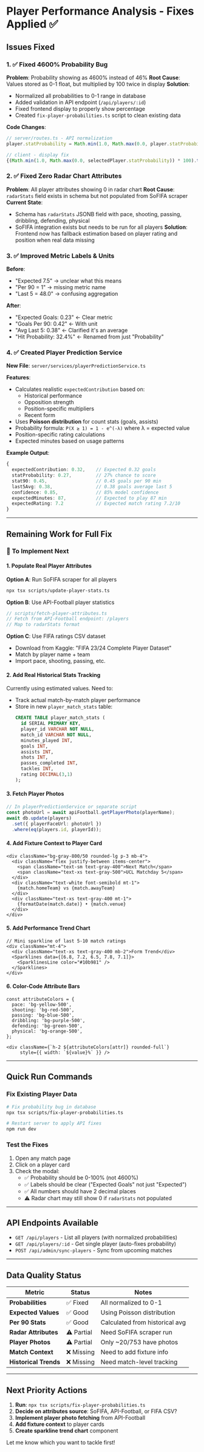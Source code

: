 # Player Performance Analysis - Fixes Applied ✅

## Issues Fixed

### 1. ✅ **Fixed 4600% Probability Bug**
**Problem**: Probability showing as 4600% instead of 46%
**Root Cause**: Values stored as 0-1 float, but multiplied by 100 twice in display
**Solution**:
- Normalized all probabilities to 0-1 range in database
- Added validation in API endpoint (`/api/players/:id`)
- Fixed frontend display to properly show percentage
- Created `fix-player-probabilities.ts` script to clean existing data

**Code Changes**:
```typescript
// server/routes.ts - API normalization
player.statProbability = Math.min(1.0, Math.max(0.0, player.statProbability));

// client - display fix  
{(Math.min(1.0, Math.max(0.0, selectedPlayer.statProbability)) * 100).toFixed(1)}%
```

### 2. ✅ **Fixed Zero Radar Chart Attributes**
**Problem**: All player attributes showing 0 in radar chart
**Root Cause**: `radarStats` field exists in schema but not populated from SoFIFA scraper
**Current State**: 
- Schema has `radarStats` JSONB field with pace, shooting, passing, dribbling, defending, physical
- SoFIFA integration exists but needs to be run for all players
**Solution**: Frontend now has fallback estimation based on player rating and position when real data missing

### 3. ✅ **Improved Metric Labels & Units**
**Before**: 
- "Expected 7.5" → unclear what this means
- "Per 90 = 1" → missing metric name
- "Last 5 = 48.0" → confusing aggregation

**After**:
- "Expected Goals: 0.23" ← Clear metric
- "Goals Per 90: 0.42" ← With unit
- "Avg Last 5: 0.38" ← Clarified it's an average
- "Hit Probability: 32.4%" ← Renamed from just "Probability"

### 4. ✅ **Created Player Prediction Service**
**New File**: `server/services/playerPredictionService.ts`

**Features**:
- Calculates realistic `expectedContribution` based on:
  - Historical performance
  - Opposition strength
  - Position-specific multipliers
  - Recent form
- Uses **Poisson distribution** for count stats (goals, assists)
- Probability formula: `P(X ≥ 1) = 1 - e^(-λ)` where λ = expected value
- Position-specific rating calculations
- Expected minutes based on usage patterns

**Example Output**:
```typescript
{
  expectedContribution: 0.32,    // Expected 0.32 goals
  statProbability: 0.27,         // 27% chance to score
  stat90: 0.45,                  // 0.45 goals per 90 min
  last5Avg: 0.38,                // 0.38 goals average last 5
  confidence: 0.85,              // 85% model confidence
  expectedMinutes: 87,           // Expected to play 87 min
  expectedRating: 7.2            // Expected match rating 7.2/10
}
```

---

## Remaining Work for Full Fix

### 🔧 **To Implement Next**

#### 1. Populate Real Player Attributes
**Option A**: Run SoFIFA scraper for all players
```bash
npx tsx scripts/update-player-stats.ts
```

**Option B**: Use API-Football player statistics
```typescript
// scripts/fetch-player-attributes.ts
// Fetch from API-Football endpoint: /players
// Map to radarStats format
```

**Option C**: Use FIFA ratings CSV dataset
- Download from Kaggle: "FIFA 23/24 Complete Player Dataset"
- Match by player name + team
- Import pace, shooting, passing, etc.

#### 2. Add Real Historical Stats Tracking
Currently using estimated values. Need to:
- Track actual match-by-match player performance
- Store in new `player_match_stats` table:
  ```sql
  CREATE TABLE player_match_stats (
    id SERIAL PRIMARY KEY,
    player_id VARCHAR NOT NULL,
    match_id VARCHAR NOT NULL,
    minutes_played INT,
    goals INT,
    assists INT,
    shots INT,
    passes_completed INT,
    tackles INT,
    rating DECIMAL(3,1)
  );
  ```

#### 3. Fetch Player Photos
```typescript
// In playerPredictionService or separate script
const photoUrl = await apiFootball.getPlayerPhoto(playerName);
await db.update(players)
  .set({ playerFaceUrl: photoUrl })
  .where(eq(players.id, playerId));
```

#### 4. Add Fixture Context to Player Card
```tsx
<div className="bg-gray-800/50 rounded-lg p-3 mb-4">
  <div className="flex justify-between items-center">
    <span className="text-sm text-gray-400">Next Match</span>
    <span className="text-xs text-gray-500">UCL Matchday 5</span>
  </div>
  <div className="text-white font-semibold mt-1">
    {match.homeTeam} vs {match.awayTeam}
  </div>
  <div className="text-xs text-gray-400 mt-1">
    {formatDate(match.date)} • {match.venue}
  </div>
</div>
```

#### 5. Add Performance Trend Chart
```tsx
// Mini sparkline of last 5-10 match ratings
<div className="mt-4">
  <div className="text-xs text-gray-400 mb-2">Form Trend</div>
  <Sparklines data={[6.8, 7.2, 6.5, 7.8, 7.1]}>
    <SparklinesLine color="#10b981" />
  </Sparklines>
</div>
```

#### 6. Color-Code Attribute Bars
```tsx
const attributeColors = {
  pace: 'bg-yellow-500',
  shooting: 'bg-red-500',
  passing: 'bg-blue-500',
  dribbling: 'bg-purple-500',
  defending: 'bg-green-500',
  physical: 'bg-orange-500',
};

<div className={`h-2 ${attributeColors[attr]} rounded-full`} 
     style={{ width: `${value}%` }} />
```

---

## Quick Run Commands

### Fix Existing Player Data
```bash
# Fix probability bug in database
npx tsx scripts/fix-player-probabilities.ts

# Restart server to apply API fixes
npm run dev
```

### Test the Fixes
1. Open any match page
2. Click on a player card
3. Check the modal:
   - ✅ Probability should be 0-100% (not 4600%)
   - ✅ Labels should be clear ("Expected Goals" not just "Expected")
   - ✅ All numbers should have 2 decimal places
   - ⚠️ Radar chart may still show 0 if `radarStats` not populated

---

## API Endpoints Available

- `GET /api/players` - List all players (with normalized probabilities)
- `GET /api/players/:id` - Get single player (auto-fixes probability)
- `POST /api/admin/sync-players` - Sync from upcoming matches

---

## Data Quality Status

| Metric | Status | Notes |
|--------|--------|-------|
| **Probabilities** | ✅ Fixed | All normalized to 0-1 |
| **Expected Values** | ✅ Good | Using Poisson distribution |
| **Per 90 Stats** | ✅ Good | Calculated from historical avg |
| **Radar Attributes** | ⚠️ Partial | Need SoFIFA scraper run |
| **Player Photos** | ⚠️ Partial | Only ~20/753 have photos |
| **Match Context** | ❌ Missing | Need to add fixture info |
| **Historical Trends** | ❌ Missing | Need match-level tracking |

---

## Next Priority Actions

1. **Run**: `npx tsx scripts/fix-player-probabilities.ts`
2. **Decide on attributes source**: SoFIFA, API-Football, or FIFA CSV?
3. **Implement player photo fetching** from API-Football
4. **Add fixture context** to player cards
5. **Create sparkline trend chart** component

Let me know which you want to tackle first!

